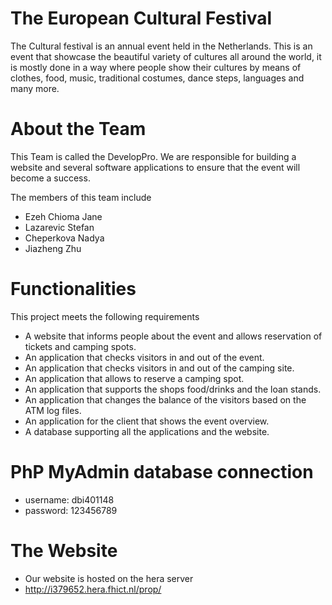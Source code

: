 # The European Cultural Festival

The Cultural festival is an annual event held in the Netherlands. This is an event that showcase the beautiful variety of cultures all around the world, it is mostly done in a way where people show their cultures by means of clothes, food, music, traditional costumes, dance steps, languages and many more.

# About the Team

This Team is called the DevelopPro. We are responsible for building a website and several software applications to ensure that the event will become a success. 

<p align="ProP/ProP_Group10/logo.JPG"></p>

The members of this team include
* Ezeh Chioma Jane
* Lazarevic Stefan 
* Cheperkova Nadya 
* Jiazheng Zhu  

# Functionalities

This project meets the following requirements
* A website that informs people about the event and allows reservation of tickets and camping spots.
* An application that checks visitors in and out of the event.
* An application that checks visitors in and out of the camping site.
* An application that allows to reserve a camping spot.
* An application that supports the shops food/drinks and the loan stands.
* An application that changes the balance of the visitors based on the ATM log files.
* An application for the client that shows the event overview.
* A database supporting all the applications and the website.

# PhP MyAdmin database connection
 * username: dbi401148
 * password: 123456789
 
# The Website
  * Our website is hosted on the hera server 
  * http://i379652.hera.fhict.nl/prop/
